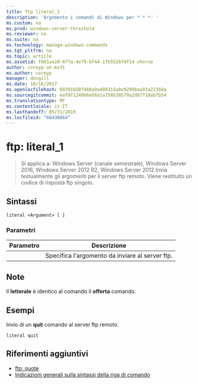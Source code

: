 ```yaml
---
title: ftp literal_1
description: 'Argomento i comandi di Windows per * * *- '
ms.custom: na
ms.prod: windows-server-threshold
ms.reviewer: na
ms.suite: na
ms.technology: manage-windows-commands
ms.tgt_pltfrm: na
ms.topic: article
ms.assetid: fb81aa2d-07fa-4e79-bf44-1fb5526fdf14 vhorne
author: coreyp-at-msft
ms.author: coreyp
manager: dongill
ms.date: 10/16/2017
ms.openlocfilehash: 693916507488a9a480315a8e9299baa93a223b8a
ms.sourcegitcommit: eaf071249b6eb6b1a758b38579a2d87710abfb54
ms.translationtype: MT
ms.contentlocale: it-IT
ms.lasthandoff: 05/31/2019
ms.locfileid: "66438664"
---
```

# <a name="ftp-literal1"></a>ftp: literal_1

>Si applica a: Windows Server (canale semestrale), Windows Server 2016, Windows Server 2012 R2, Windows Server 2012 Invia testualmente gli argomenti per il server ftp remoto. Viene restituito un codice di risposta ftp singolo.   

## <a name="syntax"></a>Sintassi  
```  
literal <Argument> [ ]  
```  
### <a name="parameters"></a>Parametri  

| Parametro  |                    Descrizione                    |
|------------|---------------------------------------------------|
| <Argument> | Specifica l'argomento da inviare al server ftp. |

## <a name="remarks"></a>Note  
Il **letterale** è identico al comando il **offerta** comando.  
## <a name="BKMK_Examples"></a>Esempi  
Invio di un **quit** comando al server ftp remoto.  
```  
literal quit  
```  
## <a name="additional-references"></a>Riferimenti aggiuntivi  
-   [ftp: quote](ftp-quote.md)  
-   [Indicazioni generali sulla sintassi della riga di comando](command-line-syntax-key.md)  
